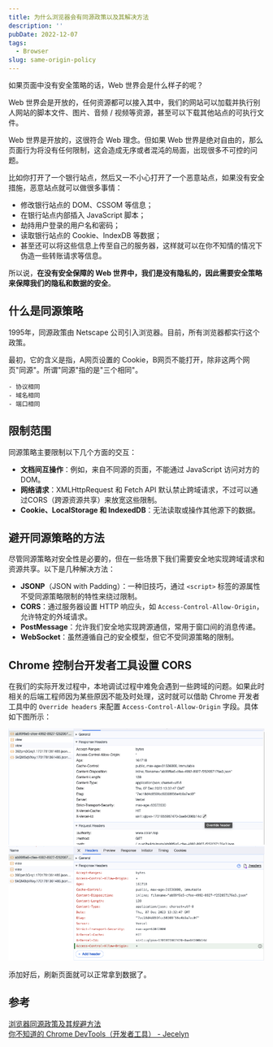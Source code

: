 ```yaml
---
title: 为什么浏览器会有同源政策以及其解决方法
description: ''
pubDate: 2022-12-07
tags:
  - Browser
slug: same-origin-policy
---
```


如果页面中没有安全策略的话，Web 世界会是什么样子的呢？

Web 世界会是开放的，任何资源都可以接入其中，我们的网站可以加载并执行别人网站的脚本文件、图片、音频 / 视频等资源，甚至可以下载其他站点的可执行文件。

Web 世界是开放的，这很符合 Web 理念。但如果 Web 世界是绝对自由的，那么页面行为将没有任何限制，这会造成无序或者混沌的局面，出现很多不可控的问题。

比如你打开了一个银行站点，然后又一不小心打开了一个恶意站点，如果没有安全措施，恶意站点就可以做很多事情：

- 修改银行站点的 DOM、CSSOM 等信息；
- 在银行站点内部插入 JavaScript 脚本；
- 劫持用户登录的用户名和密码；
- 读取银行站点的 Cookie、IndexDB 等数据；
- 甚至还可以将这些信息上传至自己的服务器，这样就可以在你不知情的情况下伪造一些转账请求等信息。

所以说，**在没有安全保障的 Web 世界中，我们是没有隐私的，因此需要安全策略来保障我们的隐私和数据的安全**。

## 什么是同源策略

1995年，同源政策由 Netscape 公司引入浏览器。目前，所有浏览器都实行这个政策。

最初，它的含义是指，A网页设置的 Cookie，B网页不能打开，除非这两个网页"同源"。所谓"同源"指的是"三个相同"。

```text
- 协议相同
- 域名相同
- 端口相同
```
## 限制范围

同源策略主要限制以下几个方面的交互：

- **文档间互操作**：例如，来自不同源的页面，不能通过 JavaScript 访问对方的 DOM。
- **网络请求**：XMLHttpRequest 和 Fetch API 默认禁止跨域请求，不过可以通过CORS（跨源资源共享）来放宽这些限制。
- **Cookie、LocalStorage 和 IndexedDB**：无法读取或操作其他源下的数据。

## 避开同源策略的方法

尽管同源策略对安全性是必要的，但在一些场景下我们需要安全地实现跨域请求和资源共享。以下是几种解决方法：

- **JSONP**（JSON with Padding）：一种旧技巧，通过 `<script>` 标签的源属性不受同源策略限制的特性来绕过限制。
- **CORS**：通过服务器设置 HTTP 响应头，如 `Access-Control-Allow-Origin`，允许特定的外域请求。
- **PostMessage**：允许我们安全地实现跨源通信，常用于窗口间的消息传递。
- **WebSocket**：虽然遵循自己的安全模型，但它不受同源策略的限制。

## Chrome 控制台开发者工具设置 CORS

在我们的实际开发过程中，本地调试过程中难免会遇到一些跨域的问题。如果此时相关的后端工程师因为某些原因不能及时处理，这时就可以借助 Chrome 开发者工具中的 `Override headers` 来配置 `Access-Control-Allow-Origin` 字段。具体如下图所示：

![Override-Headers-1](../../assets/images/content/Override-Headers-1.png)
![Override-Headers-2](../../assets/images/content/Override-Headers-2.png)

添加好后，刷新页面就可以正常拿到数据了。

## 参考

[浏览器同源政策及其规避方法](https://www.ruanyifeng.com/blog/2016/04/same-origin-policy.html)\
[你不知道的 Chrome DevTools（开发者工具） - Jecelyn](https://www.bilibili.com/video/BV1mG411i7f2/?spm_id_from=333.880.my_history.page.click&vd_source=f2edcb574c46417658b8f1fdf8686384)
